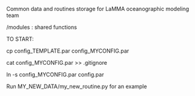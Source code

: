 Common data and routines storage for LaMMA oceanographic modeling team

/modules : shared functions


TO START:

cp config_TEMPLATE.par config_MYCONFIG.par

cat config_MYCONFIG.par >> .gitignore

ln -s config_MYCONFIG.par config.par

Run MY_NEW_DATA/my_new_routine.py for an example
